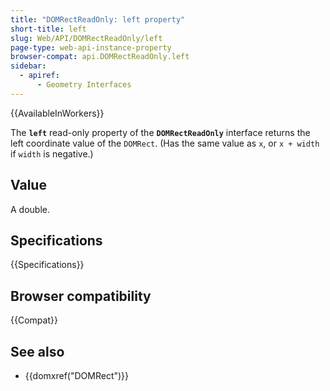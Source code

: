 ```yaml
---
title: "DOMRectReadOnly: left property"
short-title: left
slug: Web/API/DOMRectReadOnly/left
page-type: web-api-instance-property
browser-compat: api.DOMRectReadOnly.left
sidebar:
  - apiref:
      - Geometry Interfaces
---
```


{{AvailableInWorkers}}

The **`left`** read-only property of the **`DOMRectReadOnly`** interface returns the left coordinate value of the `DOMRect`. (Has the same value as `x`, or `x + width` if `width` is negative.)

## Value

A double.

## Specifications

{{Specifications}}

## Browser compatibility

{{Compat}}

## See also

- {{domxref("DOMRect")}}
